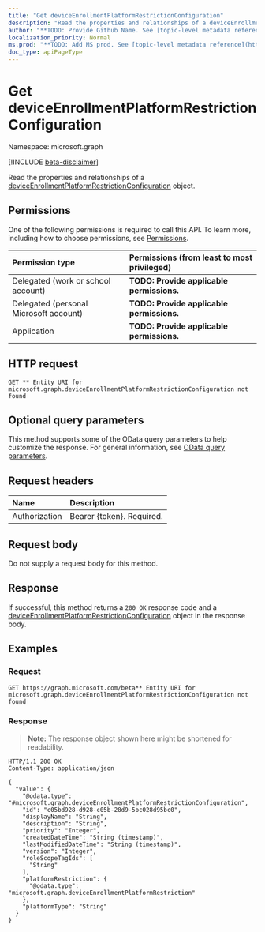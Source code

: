 ```yaml
---
title: "Get deviceEnrollmentPlatformRestrictionConfiguration"
description: "Read the properties and relationships of a deviceEnrollmentPlatformRestrictionConfiguration object."
author: "**TODO: Provide Github Name. See [topic-level metadata reference](https://msgo.azurewebsites.net/add/document/guidelines/metadata.html#topic-level-metadata)**"
localization_priority: Normal
ms.prod: "**TODO: Add MS prod. See [topic-level metadata reference](https://msgo.azurewebsites.net/add/document/guidelines/metadata.html#topic-level-metadata)**"
doc_type: apiPageType
---
```


# Get deviceEnrollmentPlatformRestrictionConfiguration
Namespace: microsoft.graph

[!INCLUDE [beta-disclaimer](../../includes/beta-disclaimer.md)]

Read the properties and relationships of a [deviceEnrollmentPlatformRestrictionConfiguration](../resources/intune-deviceenrollmentplatformrestrictionconfiguration.md) object.

## Permissions
One of the following permissions is required to call this API. To learn more, including how to choose permissions, see [Permissions](/graph/permissions-reference).

|Permission type|Permissions (from least to most privileged)|
|:---|:---|
|Delegated (work or school account)|**TODO: Provide applicable permissions.**|
|Delegated (personal Microsoft account)|**TODO: Provide applicable permissions.**|
|Application|**TODO: Provide applicable permissions.**|

## HTTP request

<!-- {
  "blockType": "ignored"
}
-->
``` http
GET ** Entity URI for microsoft.graph.deviceEnrollmentPlatformRestrictionConfiguration not found
```

## Optional query parameters
This method supports some of the OData query parameters to help customize the response. For general information, see [OData query parameters](/graph/query-parameters).

## Request headers
|Name|Description|
|:---|:---|
|Authorization|Bearer {token}. Required.|

## Request body
Do not supply a request body for this method.

## Response

If successful, this method returns a `200 OK` response code and a [deviceEnrollmentPlatformRestrictionConfiguration](../resources/intune-deviceenrollmentplatformrestrictionconfiguration.md) object in the response body.

## Examples

### Request
<!-- {
  "blockType": "request",
  "name": "get_deviceenrollmentplatformrestrictionconfiguration"
}
-->
``` http
GET https://graph.microsoft.com/beta** Entity URI for microsoft.graph.deviceEnrollmentPlatformRestrictionConfiguration not found
```


### Response
>**Note:** The response object shown here might be shortened for readability.
<!-- {
  "blockType": "response",
  "truncated": true,
  "@odata.type": "microsoft.graph.deviceEnrollmentPlatformRestrictionConfiguration"
}
-->
``` http
HTTP/1.1 200 OK
Content-Type: application/json

{
  "value": {
    "@odata.type": "#microsoft.graph.deviceEnrollmentPlatformRestrictionConfiguration",
    "id": "c05bd928-d928-c05b-28d9-5bc028d95bc0",
    "displayName": "String",
    "description": "String",
    "priority": "Integer",
    "createdDateTime": "String (timestamp)",
    "lastModifiedDateTime": "String (timestamp)",
    "version": "Integer",
    "roleScopeTagIds": [
      "String"
    ],
    "platformRestriction": {
      "@odata.type": "microsoft.graph.deviceEnrollmentPlatformRestriction"
    },
    "platformType": "String"
  }
}
```

